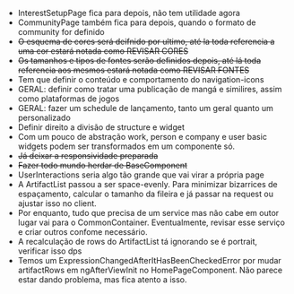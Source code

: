 - InterestSetupPage fica para depois, não tem utilidade agora
- CommunityPage também fica para depois, quando o formato de community for definido
- ~~O esquema de cores será deifnido por ultimo, até la toda referencia a uma cor estará notada como REVISAR CORES~~
- ~~Os tamanhos e tipos de fontes serão definidos depois, até lá toda referencia aos mesmos estará notada como REVISAR FONTES~~
- Tem que definir o conteúdo e comportamento do navigation-icons
- GERAL: definir como tratar uma publicação de mangá e similires, assim como plataformas de jogos
- GERAL: fazer um schedule de lançamento, tanto um geral quanto um personalizado
- Definir direito a divisão de structure e widget
- Com um pouco de abstração work, person e company e user basic widgets podem ser transformados em um componente só. 
- ~~Já deixar a responsividade preparada~~
- ~~Fazer todo mundo herdar de BaseComponent~~
- UserInteractions seria algo tão grande que vai virar a própria page
- A ArtifactList passou a ser space-evenly. Para minimizar bizarrices de espaçamento, calcular o tamanho da fileira e já passar na request ou ajustar isso no client.
- Por enquanto, tudo que precisa de um service mas não cabe em outor lugar vai para o CommonContainer. Eventualmente, revisar esse serviço e criar outros confome necessário.
- A recalculação de rows do ArtifactList tá ignorando se é portrait, verificar isso dps
- Temos um ExpressionChangedAfterItHasBeenCheckedError por mudar artifactRows em ngAfterViewInit no HomePageComponent. Não parece estar dando problema, mas fica atento a isso.